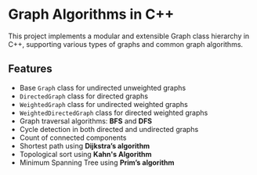 # Graph Algorithms in C++

This project implements a modular and extensible Graph class hierarchy in C++, supporting various types of graphs and common graph algorithms.

## Features

- Base `Graph` class for undirected unweighted graphs
- `DirectedGraph` class for directed graphs
- `WeightedGraph` class for undirected weighted graphs
- `WeightedDirectedGraph` class for directed weighted graphs
- Graph traversal algorithms: **BFS** and **DFS**
- Cycle detection in both directed and undirected graphs
- Count of connected components
- Shortest path using **Dijkstra’s algorithm**
- Topological sort using **Kahn's Algorithm**
- Minimum Spanning Tree using **Prim’s algorithm**
